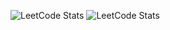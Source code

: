 
![LeetCode Stats](https://leetcard.jacoblin.cool/CrageJ?theme=nord&font=IM%20Fell%20DW%20Pica&ext=heatmap)
![LeetCode Stats](https://leetcard.jacoblin.cool/CrageJ?theme=nord&font=Lucidia%20Blackletter&ext=heatmap)
<!--
**CrageJ/CrageJ** is a ✨ _special_ ✨ repository because its `README.md` (this file) appears on your GitHub profile.

Here are some ideas to get you started:

- 🔭 I’m currently working on ...
- 🌱 I’m currently learning ...
- 👯 I’m looking to collaborate on ...
- 🤔 I’m looking for help with ...
- 💬 Ask me about ...
- 📫 How to reach me: ...
- 😄 Pronouns: ...
- ⚡ Fun fact: ...
-->
